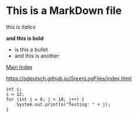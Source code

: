 
# This is a MarkDown file

_this is italics_

__and this is bold__

- is this a bullet
- and this is another

[Main Index](https://pdeutsch.github.io/GreenLogFiles/index.html)

https://pdeutsch.github.io/GreenLogFiles/index.html

    int i;
    i = 12;
    for (int j = 0; j < 10; j++) {
        System.out.println("Testing: " + j);
    }
